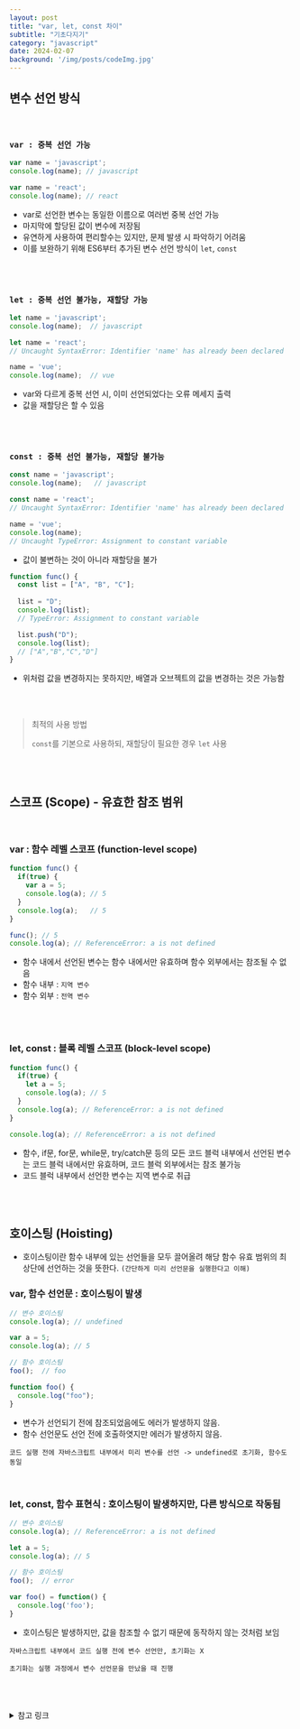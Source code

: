 ```yaml
---
layout: post
title: "var, let, const 차이"
subtitle: "기초다지기"
category: "javascript"
date: 2024-02-07
background: '/img/posts/codeImg.jpg'
---
```


## 변수 선언 방식

<br>

### `var : 중복 선언 가능`

```javascript
var name = 'javascript';
console.log(name); // javascript

var name = 'react';
console.log(name); // react
```

- var로 선언한 변수는 동일한 이름으로 여러번 중복 선언 가능
- 마지막에 할당된 값이 변수에 저장됨
- 유연하게 사용하여 편리할수는 있지만, 문제 발생 시 파악하기 어려움
- 이를 보완하기 위해 ES6부터 추가된 변수 선언 방식이 `let`, `const`

<br>
<br>

### `let : 중복 선언 불가능, 재할당 가능`

```javascript
let name = 'javascript';
console.log(name);  // javascript

let name = 'react';
// Uncaught SyntaxError: Identifier 'name' has already been declared

name = 'vue';
console.log(name);  // vue
```

- var와 다르게 중복 선언 시, 이미 선언되었다는 오류 메세지 출력
- 값을 재할당은 할 수 있음

<br>
<br>

### `const : 중복 선언 불가능, 재할당 불가능`

```javascript
const name = 'javascript';
console.log(name);   // javascript

const name = 'react';
// Uncaught SyntaxError: Identifier 'name' has already been declared

name = 'vue';
console.log(name);
// Uncaught TypeError: Assignment to constant variable
```

- 값이 불변하는 것이 아니라 재할당을 불가

```javascript
function func() {
  const list = ["A", "B", "C"];
  
  list = "D";
  console.log(list);
  // TypeError: Assignment to constant variable

  list.push("D");
  console.log(list);
  // ["A","B","C","D"]
}
```

- 위처럼 값을 변경하지는 못하지만, 배열과 오브젝트의 값을 변경하는 것은 가능함


<br>
<br>

> 최적의 사용 방법
>
> `const`를 기본으로 사용하되, 재할당이 필요한 경우 `let` 사용

<br>
<br>

## 스코프 (Scope) - 유효한 참조 범위

<br>

### var : 함수 레벨 스코프 (function-level scope)

```javascript
function func() {
  if(true) {
    var a = 5;
    console.log(a); // 5
  }
  console.log(a);   // 5
}

func(); // 5 
console.log(a); // ReferenceError: a is not defined
```

- 함수 내에서 선언된 변수는 함수 내에서만 유효하며 함수 외부에서는 참조될 수 없음
- 함수 내부 : `지역 변수`
- 함수 외부 : `전역 변수`

<br>
<br>

### let, const : 블록 레벨 스코프 (block-level scope)

```javascript
function func() {
  if(true) {
    let a = 5;
    console.log(a); // 5
  }
  console.log(a); // ReferenceError: a is not defined
}

console.log(a); // ReferenceError: a is not defined
```

- 함수, if문, for문, while문, try/catch문 등의 모든 코드 블럭 내부에서 선언된 변수는 코드 블럭 내에서만 유효하며, 코드 블럭 외부에서는 참조 불가능
- 코드 블럭 내부에서 선언한 변수는 지역 변수로 취급

<br>
<br>

## 호이스팅 (Hoisting)

- 호이스팅이란 함수 내부에 있는 선언들을 모두 끌어올려 해당 함수 유효 범위의 최상단에 선언하는 것을 뜻한다.
`(간단하게 미리 선언문을 실행한다고 이해)`

### var, 함수 선언문 : 호이스팅이 발생

```javascript
// 변수 호이스팅
console.log(a); // undefined

var a = 5;
console.log(a); // 5

// 함수 호이스팅
foo();  // foo

function foo() {
  console.log("foo");
}
```

- 변수가 선언되기 전에 참조되었음에도 에러가 발생하지 않음. 
- 함수 선언문도 선언 전에 호출하엿지만 에러가 발생하지 않음.

`코드 실행 전에 자바스크립트 내부에서 미리 변수를 선언 -> undefined로 초기화, 함수도 동일`

<br>

### let, const, 함수 표현식 : 호이스팅이 발생하지만, 다른 방식으로 작동됨

```javascript
// 변수 호이스팅
console.log(a); // ReferenceError: a is not defined

let a = 5;
console.log(a); // 5

// 함수 호이스팅
foo();  // error

var foo() = function() {
  console.log('foo');
}
```

- 호이스팅은 발생하지만, 값을 참조할 수 없기 때문에 동작하지 않는 것처럼 보임

`자바스크립트 내부에서 코드 실행 전에 변수 선언만, 초기화는 X`

`초기화는 실행 과정에서 변수 선언문을 만났을 때 진행`


<br> 
<br> 
<br>


<details>
<summary>참고 링크</summary>
<div markdown="1">
<https://80000coding.oopy.io/e1721710-536f-43f2-823b-663389f5fbfa>
<div>
